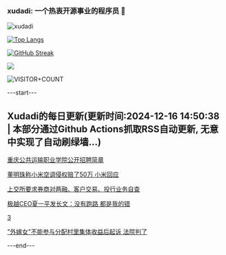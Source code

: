 ### xudadi: 一个热衷开源事业的程序员 👋

![xudadi](https://github-readme-stats-git-masterorgs-github-readme-stats-team.vercel.app/api?username=xudadi)

[![Top Langs](https://github-readme-stats.vercel.app/api/top-langs/?username=xudadi)](https://github.com/anuraghazra/github-readme-stats)

[![GitHub Streak](https://streak-stats.demolab.com?user=xudadi&locale=zh_Hans)](https://git.io/streak-stats)

![](https://raw.githubusercontent.com/xudadi/xudadi/main/assets/github-contribution-grid-snake.svg)

![VISITOR+COUNT](https://komarev.com/ghpvc/?username=xudadi&label=VISITOR+COUNT)


---start---

## Xudadi的每日更新(更新时间:2024-12-16 14:50:38 | 本部分通过Github Actions抓取RSS自动更新, 无意中实现了自动刷绿墙...)

[重庆公共运输职业学院公开招聘简章](https://www.gongkaoleida.com/article/2231232)

[董明珠称小米空调侵权赔了50万 小米回应](https://m.163.com/news/article/JJHC9GG00530JPVV.html)

[上交所要求券商对两融、客户交易、投行业务自查](https://m.163.com/news/article/JJHAMC9205198CJN.html)

[极越CEO夏一平发长文：没有跑路 都是我的错](https://m.163.com/news/article/JJH7PSNK051492LM.html)

[3](https://m.163.com/touch/news/sub/domestic)

["外嫁女"不能参与分配村里集体收益后起诉 法院判了](https://m.163.com/news/article/JJH29U3T053469LG.html)

---end---
